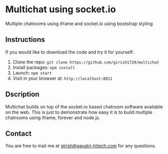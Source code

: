 # Multichat using socket.io

Multiple chatrooms using iframe and socket.io using bootstrap styling

## Instructions

If you would like to download the code and try it for yourself:

1. Clone the repo: `git clone https://github.com/girish1729/multichat`
2. Install packages: `npm install`
3. Launch: `npm start`
4. Visit in your browser at: `http://localhost:8011`

## Dscription

Multichat builds on top of the socket.io based chatroom software
available on the web. This is just to demonstrate how easy it is to
build multiple  chatrooms using iframe, forever and node.js.



## Contact

You are free to mail me at girish@gayatri-hitech.com for any questions.
